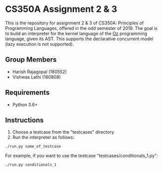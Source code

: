 # CS350A Assignment 2 & 3

This is the repository for assignment 2 & 3 of CS350A: Principles of Programming Languages, offered in the odd semester of 2019.
The goal is to build an interpreter for the kernel language of the [Oz](https://mozart.github.io) programming language, given its AST.
This supports the declarative concurrent model (lazy execution is not supported).

## Group Members
* Harish Rajagopal (160552)
* Vishwas Lathi (160808)

## Requirements
* Python 3.6+

## Instructions
1. Choose a testcase from the "testcases" directory.
2. Run the interpreter as follows:
```
./run.py name_of_testcase
```
For example, if you want to use the testcase "testcases/conditionals_1.py":
```
./run.py conditionals_1
```
